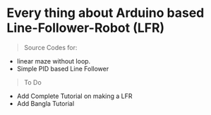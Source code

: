 # Every thing about Arduino based Line-Follower-Robot (LFR)

> Source Codes for:
  - linear maze without loop.
  - Simple PID based Line Follower

> To Do 
  - Add Complete Tutorial on making a LFR
  - Add Bangla Tutorial
  
